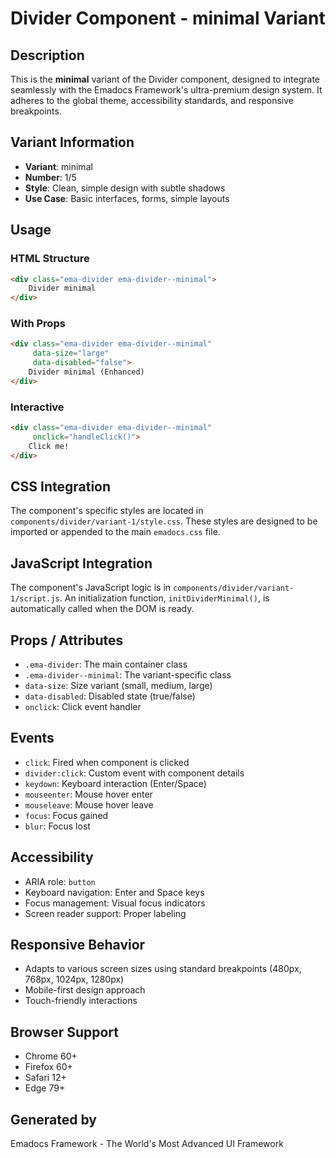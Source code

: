 # Divider Component - minimal Variant

## Description
This is the **minimal** variant of the Divider component, designed to integrate seamlessly with the Emadocs Framework's ultra-premium design system. It adheres to the global theme, accessibility standards, and responsive breakpoints.

## Variant Information
- **Variant**: minimal
- **Number**: 1/5
- **Style**: Clean, simple design with subtle shadows
- **Use Case**: Basic interfaces, forms, simple layouts

## Usage

### HTML Structure
```html
<div class="ema-divider ema-divider--minimal">
    Divider minimal
</div>
```

### With Props
```html
<div class="ema-divider ema-divider--minimal" 
     data-size="large" 
     data-disabled="false">
    Divider minimal (Enhanced)
</div>
```

### Interactive
```html
<div class="ema-divider ema-divider--minimal" 
     onclick="handleClick()">
    Click me!
</div>
```

## CSS Integration
The component's specific styles are located in `components/divider/variant-1/style.css`. These styles are designed to be imported or appended to the main `emadocs.css` file.

## JavaScript Integration
The component's JavaScript logic is in `components/divider/variant-1/script.js`. An initialization function, `initDividerMinimal()`, is automatically called when the DOM is ready.

## Props / Attributes
- `.ema-divider`: The main container class
- `.ema-divider--minimal`: The variant-specific class
- `data-size`: Size variant (small, medium, large)
- `data-disabled`: Disabled state (true/false)
- `onclick`: Click event handler

## Events
- `click`: Fired when component is clicked
- `divider:click`: Custom event with component details
- `keydown`: Keyboard interaction (Enter/Space)
- `mouseenter`: Mouse hover enter
- `mouseleave`: Mouse hover leave
- `focus`: Focus gained
- `blur`: Focus lost

## Accessibility
- ARIA role: `button`
- Keyboard navigation: Enter and Space keys
- Focus management: Visual focus indicators
- Screen reader support: Proper labeling

## Responsive Behavior
- Adapts to various screen sizes using standard breakpoints (480px, 768px, 1024px, 1280px)
- Mobile-first design approach
- Touch-friendly interactions

## Browser Support
- Chrome 60+
- Firefox 60+
- Safari 12+
- Edge 79+

## Generated by
Emadocs Framework - The World's Most Advanced UI Framework
